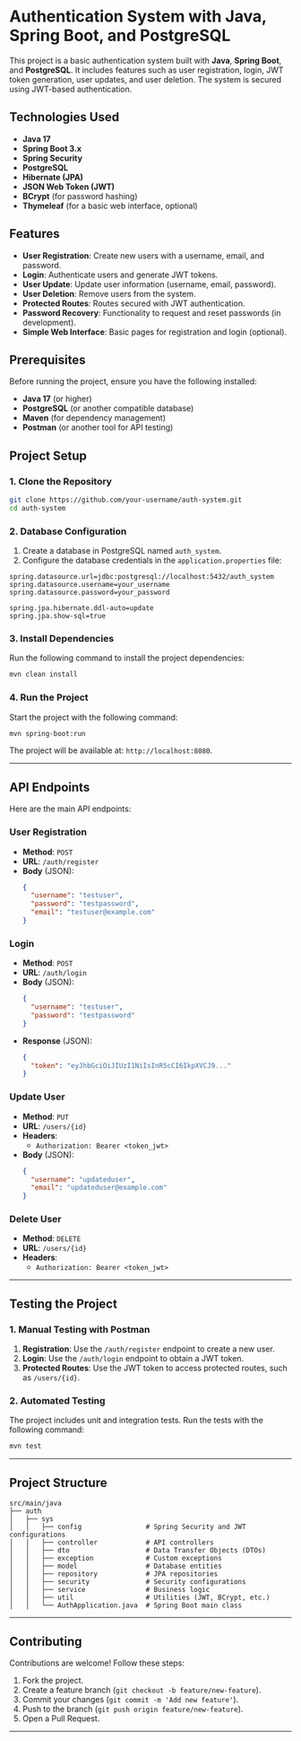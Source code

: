 # Authentication System with Java, Spring Boot, and PostgreSQL

This project is a basic authentication system built with **Java**, **Spring Boot**, and **PostgreSQL**. It includes features such as user registration, login, JWT token generation, user updates, and user deletion. The system is secured using JWT-based authentication.

## Technologies Used

- **Java 17**
- **Spring Boot 3.x**
- **Spring Security**
- **PostgreSQL**
- **Hibernate (JPA)**
- **JSON Web Token (JWT)**
- **BCrypt** (for password hashing)
- **Thymeleaf** (for a basic web interface, optional)

## Features

- **User Registration**: Create new users with a username, email, and password.
- **Login**: Authenticate users and generate JWT tokens.
- **User Update**: Update user information (username, email, password).
- **User Deletion**: Remove users from the system.
- **Protected Routes**: Routes secured with JWT authentication.
- **Password Recovery**: Functionality to request and reset passwords (in development).
- **Simple Web Interface**: Basic pages for registration and login (optional).

## Prerequisites

Before running the project, ensure you have the following installed:

- **Java 17** (or higher)
- **PostgreSQL** (or another compatible database)
- **Maven** (for dependency management)
- **Postman** (or another tool for API testing)

## Project Setup

### 1. Clone the Repository

```bash
git clone https://github.com/your-username/auth-system.git
cd auth-system
```

### 2. Database Configuration

1. Create a database in PostgreSQL named `auth_system`.
2. Configure the database credentials in the `application.properties` file:

```properties
spring.datasource.url=jdbc:postgresql://localhost:5432/auth_system
spring.datasource.username=your_username
spring.datasource.password=your_password

spring.jpa.hibernate.ddl-auto=update
spring.jpa.show-sql=true
```

### 3. Install Dependencies

Run the following command to install the project dependencies:

```bash
mvn clean install
```

### 4. Run the Project

Start the project with the following command:

```bash
mvn spring-boot:run
```

The project will be available at: `http://localhost:8080`.

---

## API Endpoints

Here are the main API endpoints:

### **User Registration**
- **Method**: `POST`
- **URL**: `/auth/register`
- **Body** (JSON):
  ```json
  {
    "username": "testuser",
    "password": "testpassword",
    "email": "testuser@example.com"
  }
  ```

### **Login**
- **Method**: `POST`
- **URL**: `/auth/login`
- **Body** (JSON):
  ```json
  {
    "username": "testuser",
    "password": "testpassword"
  }
  ```
- **Response** (JSON):
  ```json
  {
    "token": "eyJhbGciOiJIUzI1NiIsInR5cCI6IkpXVCJ9..."
  }
  ```

### **Update User**
- **Method**: `PUT`
- **URL**: `/users/{id}`
- **Headers**:
  - `Authorization: Bearer <token_jwt>`
- **Body** (JSON):
  ```json
  {
    "username": "updateduser",
    "email": "updateduser@example.com"
  }
  ```

### **Delete User**
- **Method**: `DELETE`
- **URL**: `/users/{id}`
- **Headers**:
  - `Authorization: Bearer <token_jwt>`

---

## Testing the Project

### 1. Manual Testing with Postman

1. **Registration**: Use the `/auth/register` endpoint to create a new user.
2. **Login**: Use the `/auth/login` endpoint to obtain a JWT token.
3. **Protected Routes**: Use the JWT token to access protected routes, such as `/users/{id}`.

### 2. Automated Testing

The project includes unit and integration tests. Run the tests with the following command:

```bash
mvn test
```

---

## Project Structure

```
src/main/java
├── auth
│   ├── sys
│   │   ├── config                # Spring Security and JWT configurations
│   │   ├── controller            # API controllers
│   │   ├── dto                   # Data Transfer Objects (DTOs)
│   │   ├── exception             # Custom exceptions
│   │   ├── model                 # Database entities
│   │   ├── repository            # JPA repositories
│   │   ├── security              # Security configurations
│   │   ├── service               # Business logic
│   │   ├── util                  # Utilities (JWT, BCrypt, etc.)
│   │   └── AuthApplication.java  # Spring Boot main class
```

---

## Contributing

Contributions are welcome! Follow these steps:

1. Fork the project.
2. Create a feature branch (`git checkout -b feature/new-feature`).
3. Commit your changes (`git commit -m 'Add new feature'`).
4. Push to the branch (`git push origin feature/new-feature`).
5. Open a Pull Request.

---


